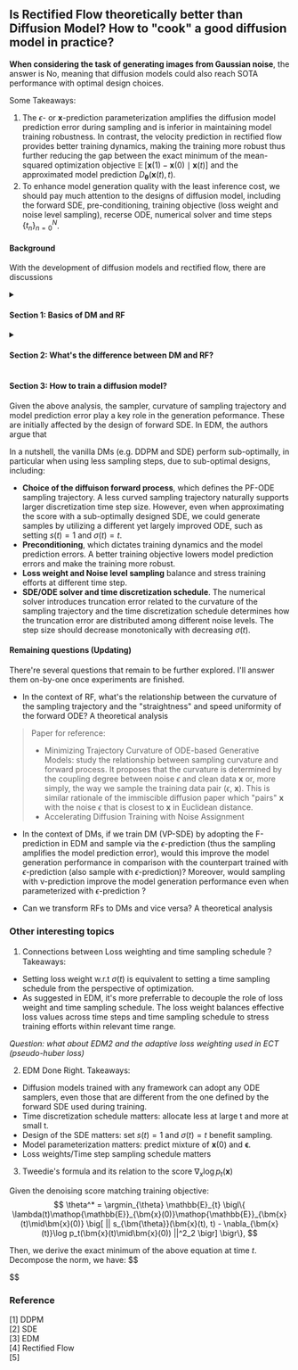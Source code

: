 ## Is Rectified Flow theoretically better than Diffusion Model? How to "cook" a good diffusion model in practice?

**When considering the task of generating images from Gaussian noise**, the answer is No, meaning that diffusion models could also reach SOTA performance with optimal design choices.

Some Takeaways:
1. The $\epsilon$- or $\bm{x}$-prediction parameterization amplifies the diffusion model prediction error during sampling and is inferior in maintaining model training robustness. In contrast, the velocity prediction in rectified flow provides better training dynamics, making the training more robust thus further reducing the gap between the exact minimum of the mean-squared optimization objective $\mathop{\mathbb{E}}[\bm{x}(1) - \bm{x}(0)\mid\bm{x}(t)]$ and the approximated model prediction $D_{\bm{\theta}}(\bm{x}(t),t)$.
3. To enhance model generation quality with the least inference cost, we should pay much attention to the designs of diffusion model, including the forward SDE, pre-conditioning, training objective (loss weight and noise level sampling), recerse ODE, numerical solver and time steps $\{t_n\}_{n=0}^N$.

#### Background
With the development of diffusion models and rectified flow, there are discussions 



<!-- <details>
  <summary><h3>Section 1:  What's the connection between Rectified Flow and Diffusion Model?</h3></summary> -->

<details>
    <summary> <h4>Section 1: Basics of DM and RF </h4></summary>

Let's first revisit the mathmatical details of diffusion model and rectified flow. If you are familiar with them, feel free to jump to Section 2. Otherwise, you could also refer to the other blogs that introduces [rectified flow]() and [diffusion models]() in detail.

**Diffusion Model** 

A diffusion model is mathematically defined by the forward process. In SDE, the forward SDE can be written as:
$$
    d\bm{x}=f(\bm{x},t)dt + g(t)d\bm{w},
$$
where $f(\cdot,t): R^{d}\rightarrow R^{d}$ is a vector-valued function known as the **drift** coefficient of $\bm{x}(t)$, $g(t): R\rightarrow R$ is a scalar function known as the **diffusion** coefficient of  $\bm{x}(t)$, and $\bm{w}$ is the standard Wiener process. 
When sampling along the forward process, we could generate a series of samples $\{\bm{x}(t)\}_{t=0}^{T}$ indexed by a continous time variable $t\in[0, T]$, such that $\bm{x}(0) \sim p_0$ and $\bm{x}(T) \sim p_T$. $p_0$ is the target data distribution for which we have i.i.d samples for training our model, while $p_T$ is commonly chosen as a Gaussian distribution $\mathcal{N}(0, \sigma(T)^2\mathbf{I})$.

Given the forward SDE, we have the corresponding reverse SDE that starts from $p_T$ to $p_0$.
$$
     d\bm{x}=(f(\bm{x},t)-g(t)^2\nabla_x\log p_t(\bm{x}))dt + g(t)d\bar{\bm{w}}.
$$
Here, $\bar{\bm{w}}$ is the standard Wiener process when time flow backwards from $T$ to $0$. $dt$ is an infinitesimal negative timestep. $p_t(\bm{x})$ denotes the probability distribution of sample $\bm{x}(t)$ at time step $t$. As a result, given the score function at time step $t$, we can sample along the reverse process and simulate to generate data from $p_0$.

The score of the marginal distribution can be approximated by the following score matching objective:

$$
\theta^* = \argmin_\theta  \mathop{\mathbb{E}}_{t} \bigl\{ \lambda(t)\mathop{\mathbb{E}}_{\bm{x}(0)}\mathop{\mathbb{E}}_{\bm{x}(t)\mid\bm{x}(0)} \big[ || s_{\bm{\theta}}(\bm{x}(t), t) - \nabla_{\bm{x}(t)}\log p_t(\bm{x}(t)\mid\bm{x}(0)) ||^2_2 \bigr] \bigr\}, 
\tag{1}
$$

where $\lambda(t)$ is a weighting funciton, $t$ is uniformly sampled over $[0,T]$, $\bm{x}(0)\sim p_0(\bm{x})$, $\bm{x}(t) \sim p_{0t}(\bm{x}(t)\mid\bm{x}(0))$, which denotes the transition kernel from $0$ to $t$. It has the general form:
$$
p_{0t}(\bm{x}(t)\mid\bm{x}(0)) = \mathcal{N}(\bm{x}(t);s(t)\bm{x}(0), s(t)^2\sigma(t)^2\mathbf{I}),
$$
where 
$$
    s(t) = \exp(\int_0^t{f(\xi)d\xi}), \sigma(t) = \sqrt{\int_0^t{\frac{g(\xi)^2}{s(\xi)^2}}d\xi},
$$
where we assume a linear drift coefficient: $f(\bm{x}, t) = f(t)\bm{x}$.
<!-- The training objective ensures that the optimal solution $\bm{s_\theta^*}(\bm{x}(t), t)$ equals $\nabla_x\log p_t(\bm{x})$ for almost all $\bm{x}$ and $t$. -->

Given the definition of the transition kernel, the score of the conditional distribution can be decomposed as: 
$$
    \nabla_{\bm{x}(t)}\log p_t(\bm{x}(t)\mid\bm{x}(0)) = \frac{\bm{x}(t)-s(t)\bm{x}(0)}{s(t)^2\sigma(t)^2}.
$$
In practice, we typically parameterize the score model $s_{\bm{\theta}}(\bm{x}(t), t)$ as $\epsilon$-prediction or $x$-prediction. Namely:
$s_{\bm{\theta}}(\bm{x}(t), t) = -\frac{D_{\bm{\theta}}(\bm{x}(t),t)}{s(t)\sigma(t)}$ or $s_{\bm{\theta}}(\bm{x}(t), t) = -\frac{\bm{x}(t)-s(t)D_{\bm{\theta}}(\bm{x}(t),t)}{s(t)^2\sigma(t)^2}$.


For brevity, we consider the diffusion model defined in EDM, where $f(\bm{x}, t)=0$ and $g(t)=\sqrt{2t}$, $t\in[T_{min}, T_{max}]$, $T_{min}=0.002$ and $T_{max}=80$. As a result, we have $s(t)=1$ and $\sigma(t)=t$. The $\epsilon$-prediction and $x$-prediction parameterization can be written as: $s_{\bm{\theta}}(\bm{x}(t), t) = -\frac{D_{\bm{\theta}}(\bm{x}(t),t)}{t}$ and $s_{\bm{\theta}}(\bm{x}(t), t) = -\frac{\bm{x}(t)-D_{\bm{\theta}}(\bm{x}(t),t)}{t^2}$ respectively.


**Rectified FLow**

Rather than starting from SDE training to ODE sampling as in diffusion models, the rectified flow proposes approximating a forward ODE with a velocity model $v_{\bm{\theta}}$. The forward ODE is defined as
$$
    \frac{d\bm{x}(t)}{dt} = \bm{x}(1) - \bm{x}(0),
$$
where $t\in[0,1]$, $\bm{x}(1)\sim\mathcal{N}(0,\mathbf{I})$, $\bm{x}(0)\sim p_0$. The above ODE moves sample $\bm{x}(0)$ from $p_0$ to $\bm{x}(1)$ in $\mathcal{N}(0,\mathbf{I})$. To transport backwards from $\mathcal{N}(0,\mathbf{I})$ to $p_0$, it proposes to approximate an ODE that yields the same marginal distribution of $\bm{x}(t)$ as the above equation. The training objective is
$$
    \argmin_{\theta}\int_0^1\mathop{\mathbb{E}}\bigl[||(\bm{x}(1)-\bm{x}(0)) - v_{\bm{\theta}}(\bm{x}(t), t)  ||^2_2\bigr]dt, \quad\text{with}\quad\bm{x}(t) = t\bm{x}(1) - (1-t)\bm{x}(0). \tag{2}
$$


</details>

<details>
    <summary> <h4> Section 2: What's the difference between DM and RF? </h4></summary>

When parameterizing the score model with the $\bm{\epsilon}$- or $x$-prediction, DMs are dictated to predict the noise $\bm{\epsilon}$ or $\bm{x}(0)$ at time step $t$. Considering that these two parameterizations only result in different optimization weight coefficient, without loss of generality, let's focus on the weakness of the $\bm{\epsilon}$-prediction formulation. With the $\bm{\epsilon}$-prediction model parameterization, the signal is reconstructed via $\hat{\bm{x}}(0)=\bm{x}(t) - t\cdot D_{\bm{\theta}}(\bm{x}(t),t)$. This leads to the model prediction eror being magnified by a factor of $t$, which introduces excessive error during early sampling process and results in poor sample generation quality in particular when the total discretization steps is small.

In contrast, RFs train $D_{\bm{\theta}}(\bm{x}(t), t)$, $t\in[0,1]$, to predict the velocity $\bm{x}(1)-\bm{x}(0)$. During sampling, we traverse backwards in time step-by-step via:
$$
    \bm{x}(t_{n-1}) = \bm{x}(t_n) - t\cdot D_{\bm{\theta}}(\bm{x}(t_n), t_n),\quad\text{with}\ n\in[0,N]
$$

Although the model prediction is also multiplied by a coefficient $t$, the prediction error remains constrained. This is because $t$ ranges in $[0,1]$ in RFs. In addition, the RFs' training velocity objective also provides a practically better training dynamics by making the training more robust, reducing unexpected prediction error made by $D_{\bm{\theta}}$. To demonstrate this, we decompose the training objective in Equation 2 at time $t$ into a irreducible constant error and approximation error:
$$
   \mathop{\mathbb{E}}\bigl[\underbrace{||(\bm{x}(1) - \bm{x}(0)) - \mathop{\mathbb{E}}[\bm{x}(1) - \bm{x}(0) \mid \bm{x}(t)] ||^2_2}_{\text{irreducible constant error}} + \underbrace{||v_{\bm{\theta}}(\bm{x}(t), t) - \mathop{\mathbb{E}}[\bm{x}(1) - \bm{x}(0) \mid \bm{x}(t)]||^2_2}_{\text{approximation error}} \bigr].
$$
The irreducible constant error is the lower bound of the optimization objective at time $t$ while the approximation error determines how good the model performs. An optimal training dynamics largely benefits model convergence and pushes the approximation error to near zero. The analysis on the decomposed training objective is also applicable to diffusion models, where the optimal solution for Equation 1 is $\mathop{\mathbb{E}}[\bm{x}(0) \mid\bm{x}(t)]$ .

For diffusion model, to mitigate model prediction error during training and bring it under control during sampling, it's more reasonable to predict the expected signal $\hat{\bm{x}}(0)$ directly at large $t$.
As a result, EDM proposes to predict a mixture of noise and clean image at different $t$.å
Specifically, it parameterizes
$$
s_{\bm{\theta}}(\bm{x}(t), t) = -\frac{\bm{x}(t)-[c_{out}(t)*D_{\bm{\theta}}(\bm{x}(t),t) + c_{skip}\bm{x}(t)]}{t^2},
$$
where $c_{out}(t)$ and $c_{skip}(t)$ is the scalar function. The training objective becomes:
$$
    \argmin_\theta \mathop{\mathbb{E}}\bigl[c_{out}(t)^2\cdot ||D_{\bm{\theta}}(\bm{x}(t),t) - \frac{1}{c_{out}}(\bm{x}_0 - c_{skip}\bm{x}(t) ) ||^{2}_{2} \bigr]
$$

As demonstrated in Figure 1, for $c_{out}(t)$ and $c_{skip}(t)$ are chosen such that the variance of effective target equals to 1: $Var[\frac{1}{c_{out}}(\bm{x}_0 - c_{skip}\bm{x}(t)]=1$. Besides, when $t=T_{max}$, $c_{skip}(t)=0$, $D_{\bm{\theta}}$ predicts signal $\bm{x}(0)$; when $t=T_{min}$, $c_{out}(t)=0$, $D_{\bm{\theta}}$ predicts $\bm{\epsilon}$. The above design ensures the model prediction error is amplified as little as possible across all time steps. By adopting the parameterization and preconditioning, the training is more stable and robust, as evidenced by the experiments in EDM (Table 2 in EDM).

<img src="cskip_cout.png" width=400 style="display:block; margin:auto"> 

</details>


#### Section 3: How to train a diffusion model?

Given the above analysis, the sampler, curvature of sampling trajectory and model prediction error play a key role in the generation peformance. These are initially affected by the design of forward SDE. In EDM, the authors argue that



In a nutshell, the vanilla DMs (e.g. DDPM and SDE) perform sub-optimally, in particular when using less sampling steps, due to sub-optimal designs, including:

- **Choice of the diffuison forward process**, which defines the PF-ODE sampling trajectory. A less curved sampling trajectory naturally supports larger discretization time step size. However, even when approximating the score with a sub-optimally designed SDE, we could generate samples by utilizing a different yet largely improved ODE, such as setting $s(t)=1$ and $\sigma(t)=t$.
- **Preconditioning**, which dictates training dynamics and the model prediction errors. A better training objective lowers model prediction errors and make the training more robust.
- **Loss weight and Noise level sampling** balance and stress training efforts at different time step.
- **SDE/ODE solver and time discretization schedule**. The numerical solver introduces truncation error related to the curvature of the sampling trajectory and the time discretization schedule determines how the truncation error are distributed among different noise levels. The step size should decrease monotonically with decreasing $\sigma(t)$.

<!-- <details>
    <summary><h4> Section 3: Remaining questions (Updating) </h4> </summary> -->

####  Remaining questions (Updating) 
There're several questions that remain to be further explored. I'll answer them on-by-one once experiments are finished. 

- In the context of RF, what's the relationship between the curvature of the sampling trajectory and the "straightness" and speed uniformity of the forward ODE? A theoretical analysis

> Paper for reference: 
> - Minimizing Trajectory Curvature of ODE-based Generative Models: study the relationship between sampling curvature and forward process. It proposes that the curvature is determined by the coupling degree between noise $\epsilon$ and clean data $\bm{x}$ or, more simply, the way we sample the training data pair ($\epsilon$, $\bm{x}$). This is similar rationale of the immiscible diffusion paper which "pairs" $\bm{x}$ with the noise $\epsilon$ that is closest to $\bm{x}$ in Euclidean distance.
> - Accelerating Diffusion Training with Noise Assignment

- In the context of DMs, if we train DM (VP-SDE) by adopting the F-prediction in EDM and sample via the $\epsilon$-prediction (thus the sampling amplifies the model prediction error), would this improve the model generation performance in comparison with the counterpart trained with $\epsilon$-prediction (also sample with $\epsilon$-prediction)? Moreover, would sampling with v-prediction improve the model generation performance even when parameterized with $\epsilon$-prediction ?

- Can we transform RFs to DMs and vice versa? A theoretical analysis

### Other interesting topics
1. Connections between Loss weighting and time sampling schedule？
Takeaways:
- Setting loss weight w.r.t $\sigma(t)$ is equivalent to setting a time sampling schedule from the perspective of optimization.
- As suggested in EDM, it's more preferrable to decouple the role of loss weight and time sampling schedule. The loss weight balances effective loss values across time steps and time sampling schedule to stress training efforts within relevant time range.

*Question: what about EDM2 and the adaptive loss weighting used in ECT (pseudo-huber loss)*

2. EDM Done Right. Takeaways:
- Diffusion models trained with any framework can adopt any ODE samplers, even those that are different from the one defined by the forward SDE used during training.
- Time discretization schedule matters: allocate less at large t and more at small t.
- Design of the SDE matters: set $s(t)=1$ and $\sigma(t)=t$ benefit sampling.
- Model parameterization matters: predict mixture of $\bm{x}(0)$ and $\bm{\epsilon}$.
- Loss weights/Time step sampling schedule matters

3. Tweedie's formula and its relation to the score $\nabla_x\log p_t(\bm{x})$

Given the denoising score matching training objective:
$$
\theta^* = \argmin_{\theta}  \mathbb{E}_{t} \bigl\{ \lambda(t)\mathop{\mathbb{E}}_{\bm{x}(0)}\mathop{\mathbb{E}}_{\bm{x}(t)\mid\bm{x}(0)} \big[ || s_{\bm{\theta}}(\bm{x}(t), t) - \nabla_{\bm{x}(t)}\log p_t(\bm{x}(t)\mid\bm{x}(0)) ||^2_2 \bigr] \bigr\},
$$

Then, we derive the exact minimum of the above equation at time $t$. Decompose the norm, we have:
$$

$$


### Reference
[1] DDPM  
[2] SDE  
[3] EDM  
[4] Rectified Flow  
[5] 

<!-- </details> -->

<!-- </details> -->


<!-- <details>
  <summary><h3>Section2: Connections between Loss weighting and time sampling schedule</h3></summary>

<details> -->